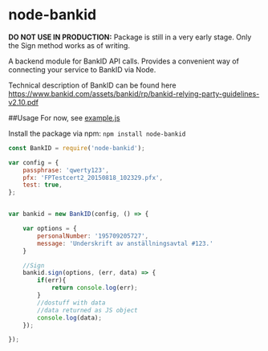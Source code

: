# node-bankid

__DO NOT USE IN PRODUCTION:__ Package is still in a very early stage. Only the Sign method works as of writing.


A backend module for BankID API calls. Provides a convenient way of connecting your service to BankID via Node.

Technical description of BankID can be found here https://www.bankid.com/assets/bankid/rp/bankid-relying-party-guidelines-v2.10.pdf

##Usage
For now, see [example.js](example.js)

Install the package via npm: `npm install node-bankid`

```javascript
const BankID = require('node-bankid');

var config = {
	passphrase: 'qwerty123',
	pfx: 'FPTestcert2_20150818_102329.pfx',
	test: true,
};


var bankid = new BankID(config, () => {

	var options = {
		personalNumber: '195709205727',
		message: 'Underskrift av anställningsavtal #123.'
	}

	//Sign
	bankid.sign(options, (err, data) => {
		if(err){
			return console.log(err);
		}
		//dostuff with data
		//data returned as JS object
		console.log(data);
	});

});
```
